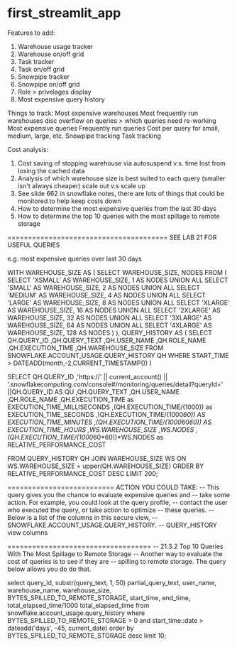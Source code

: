 # first_streamlit_app


Features to add:
1) Warehouse usage tracker
2) Warehouse on/off grid
3) Task tracker
4) Task on/off grid
5) Snowpipe tracker
6) Snowpipe on/off grid
7) Role > privelages display
8) Most expensive query history

Things to track:
Most expensive warehouses
Most frequently run warehouses
disc overflow on queries > which queries need re-working
Most expensive queries
Frequently run queries
Cost per query for small, medium, large, etc.
Snowpipe tracking
Task tracking

Cost analysis:
1) Cost saving of stopping warehouse via autosuspend v.s. time lost from losing the cached data
2) Analysis of which warehouse size is best suited to each query (smaller isn't always cheaper) scale out v.s scale up
3) See slide 662 in snowflake notes, there are lots of things that could be monitored to help keep costs down
4) How to determine the most expensive queries from the last 30 days
5) How to determine the top 10 queries with the most spillage to remote storage


=======================================
SEE LAB 21 FOR USEFUL QUERIES

e.g. most expensive queries over last 30 days

WITH WAREHOUSE_SIZE AS
(
     SELECT WAREHOUSE_SIZE, NODES
       FROM (
              SELECT 'XSMALL' AS WAREHOUSE_SIZE, 1 AS NODES
              UNION ALL
              SELECT 'SMALL' AS WAREHOUSE_SIZE, 2 AS NODES
              UNION ALL
              SELECT 'MEDIUM' AS WAREHOUSE_SIZE, 4 AS NODES
              UNION ALL
              SELECT 'LARGE' AS WAREHOUSE_SIZE, 8 AS NODES
              UNION ALL
              SELECT 'XLARGE' AS WAREHOUSE_SIZE, 16 AS NODES
              UNION ALL
              SELECT '2XLARGE' AS WAREHOUSE_SIZE, 32 AS NODES
              UNION ALL
              SELECT '3XLARGE' AS WAREHOUSE_SIZE, 64 AS NODES
              UNION ALL
              SELECT '4XLARGE' AS WAREHOUSE_SIZE, 128 AS NODES
            )
),
QUERY_HISTORY AS
(
     SELECT QH.QUERY_ID
           ,QH.QUERY_TEXT
           ,QH.USER_NAME
           ,QH.ROLE_NAME
           ,QH.EXECUTION_TIME
           ,QH.WAREHOUSE_SIZE
      FROM SNOWFLAKE.ACCOUNT_USAGE.QUERY_HISTORY QH
     WHERE START_TIME > DATEADD(month,-2,CURRENT_TIMESTAMP())
)

SELECT QH.QUERY_ID
      ,'https://' || current_account() || '.snowflakecomputing.com/console#/monitoring/queries/detail?queryId='
            ||QH.QUERY_ID AS QU
      ,QH.QUERY_TEXT
      ,QH.USER_NAME
      ,QH.ROLE_NAME
      ,QH.EXECUTION_TIME as EXECUTION_TIME_MILLISECONDS
      ,(QH.EXECUTION_TIME/(1000)) as EXECUTION_TIME_SECONDS
      ,(QH.EXECUTION_TIME/(1000*60)) AS EXECUTION_TIME_MINUTES
      ,(QH.EXECUTION_TIME/(1000*60*60)) AS EXECUTION_TIME_HOURS
      ,WS.WAREHOUSE_SIZE
      ,WS.NODES
      ,(QH.EXECUTION_TIME/(1000*60*60))*WS.NODES as RELATIVE_PERFORMANCE_COST

FROM QUERY_HISTORY QH
JOIN WAREHOUSE_SIZE WS ON WS.WAREHOUSE_SIZE = upper(QH.WAREHOUSE_SIZE)
ORDER BY RELATIVE_PERFORMANCE_COST DESC
LIMIT 200;

==========================
ACTION YOU COULD TAKE:
--         This query gives you the chance to evaluate expensive queries and
--         take some action. For example, you could look at the query profile,
--         contact the user who executed the query, or take action to optimize
--         these queries.
--         Below is a list of the columns in this secure view,
--         SNOWFLAKE.ACCOUNT_USAGE.QUERY_HISTORY.
--         QUERY_HISTORY view columns

===================================
-- 21.3.2  Top 10 Queries With The Most Spillage to Remote Storage
--         Another way to evaluate the cost of queries is to see if they are
--         spilling to remote storage. The query below allows you do do that.


select query_id, substr(query_text, 1, 50) partial_query_text, user_name, warehouse_name, warehouse_size, 
       BYTES_SPILLED_TO_REMOTE_STORAGE, start_time, end_time, total_elapsed_time/1000 total_elapsed_time
from   snowflake.account_usage.query_history
where  BYTES_SPILLED_TO_REMOTE_STORAGE > 0
and start_time::date > dateadd('days', -45, current_date)
order  by BYTES_SPILLED_TO_REMOTE_STORAGE desc
limit 10;
